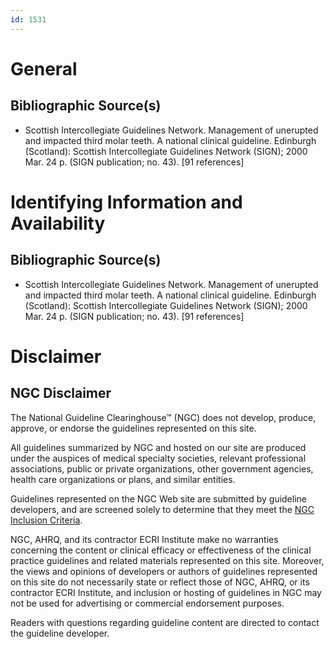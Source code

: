 ```yaml
---
id: 1531
---
```


# General

## Bibliographic Source(s)

- Scottish Intercollegiate Guidelines Network. Management of unerupted and impacted third molar teeth. A national clinical guideline. Edinburgh (Scotland): Scottish Intercollegiate Guidelines Network (SIGN); 2000 Mar. 24 p. (SIGN publication; no. 43). [91 references]

# Identifying Information and Availability

## Bibliographic Source(s)

- Scottish Intercollegiate Guidelines Network. Management of unerupted and impacted third molar teeth. A national clinical guideline. Edinburgh (Scotland): Scottish Intercollegiate Guidelines Network (SIGN); 2000 Mar. 24 p. (SIGN publication; no. 43). [91 references]

# Disclaimer

## NGC Disclaimer

The National Guideline Clearinghouse™ (NGC) does not develop, produce, approve, or endorse the guidelines represented on this site.

All guidelines summarized by NGC and hosted on our site are produced under the auspices of medical specialty societies, relevant professional associations, public or private organizations, other government agencies, health care organizations or plans, and similar entities.

Guidelines represented on the NGC Web site are submitted by guideline developers, and are screened solely to determine that they meet the [NGC Inclusion Criteria](/help-and-about/summaries/inclusion-criteria).

NGC, AHRQ, and its contractor ECRI Institute make no warranties concerning the content or clinical efficacy or effectiveness of the clinical practice guidelines and related materials represented on this site. Moreover, the views and opinions of developers or authors of guidelines represented on this site do not necessarily state or reflect those of NGC, AHRQ, or its contractor ECRI Institute, and inclusion or hosting of guidelines in NGC may not be used for advertising or commercial endorsement purposes.

Readers with questions regarding guideline content are directed to contact the guideline developer.

